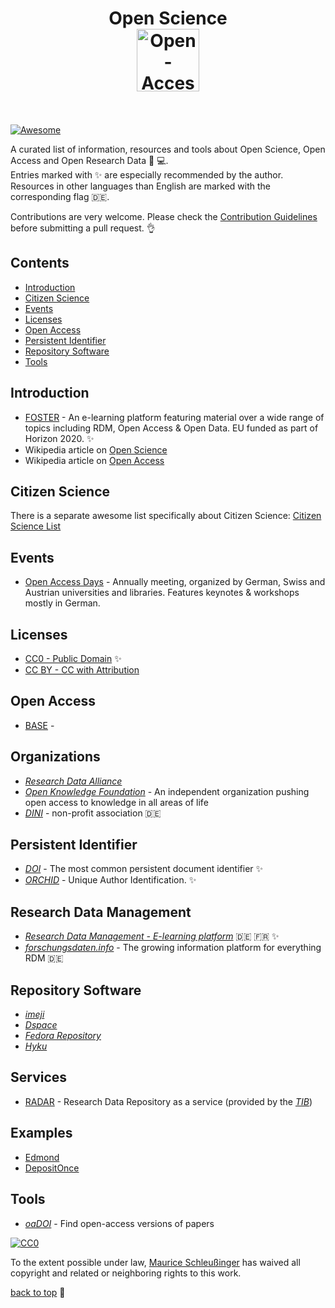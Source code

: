 <h1 align="center"> Open Science
    <br>
    <img width="100" src="https://upload.wikimedia.org/wikipedia/commons/2/25/Open_Access_logo_PLoS_white.svg" alt="Open-Access-Logo">
    <br>
    <br>
</h1>

[![Awesome](https://cdn.rawgit.com/sindresorhus/awesome/d7305f38d29fed78fa85652e3a63e154dd8e8829/media/badge.svg)](https://github.com/sindresorhus/awesome)

A curated list of information, resources and tools about Open Science, Open Access and Open Research Data 🔬‍ 💻.
<br>
Entries marked with ✨ are especially recommended by the author. Resources in other languages than English are marked with the corresponding flag 🇩🇪.
<br>

Contributions are very welcome. Please check the [Contribution Guidelines](contributing.md) before submitting a pull request. 👌

## Contents
* [Introduction](#Introduction)
* [Citizen Science](#citizen-science)
* [Events](#events)
* [Licenses](#licenses)
* [Open Access](#open-access)
* [Persistent Identifier](#persistent-identifier)
* [Repository Software](#repository-software)
* [Tools](#tools)


## Introduction

* [FOSTER](https://www.fosteropenscience.eu/) - An e-learning platform featuring material over a wide range of topics including RDM, Open Access & Open Data. EU funded as part of Horizon 2020. ✨
* Wikipedia article on [Open Science](https://en.wikipedia.org/wiki/Open_science)
* Wikipedia article on [Open Access](https://en.wikipedia.org/wiki/Open_access)

## Citizen Science

There is a separate awesome list specifically about Citizen Science: [Citizen Science List](https://github.com/dylanrees/citizen-science)

## Events

* [Open Access Days](open-access.net/community/open-access-tage/) - Annually meeting, organized by German, Swiss and Austrian universities and libraries. Features keynotes & workshops mostly in German.

## Licenses
* [CC0 - Public Domain](https://creativecommons.org/publicdomain/zero/1.0/) ✨
* [CC BY - CC with Attribution](https://creativecommons.org/licenses/by/4.0/) 

## Open Access
* [BASE](https://www.base-search.net/) - 

## Organizations
* [*Research Data Alliance*](https://www.rd-alliance.org/)
* [*Open Knowledge Foundation*](https://okfn.org/) - An independent organization pushing open access to knowledge in all areas of life
* [*DINI*](https://dini.de/startseite/) - non-profit association 🇩🇪

 
## Persistent Identifier
* [*DOI*](https://doi.org/) - The most common persistent document identifier ✨
* [*ORCHID*](https://orcid.org/) - Unique Author Identification. ✨

## Research Data Management
* [*Research Data Management - E-learning platform*](http://www.researchdatamanagement.ch/) 🇩🇪 🇫🇷 ✨
* [*forschungsdaten.info*](https://www.forschungsdaten.info) - The growing information platform for everything RDM 🇩🇪

## Repository Software
* [*imeji*](https://github.com/imeji-community/imeji/)
* [*Dspace*](http://www.dspace.org/)
* [*Fedora Repository*](http://fedorarepository.org/)
* [*Hyku*](https://github.com/samvera-labs/hyku)

## Services
* [RADAR](https://www.radar-service.eu) - Research Data Repository as a service (provided by the [*TIB*](http://tib.eu/))

## Examples 

* [Edmond](http://edmond.mpdl.mpg.de/imeji/) 
* [DepositOnce](https://depositonce.tu-berlin.de/)

## Tools 
* [*oaDOI*](https://oadoi.org/faq) - Find open-access versions of papers


[![CC0](http://mirrors.creativecommons.org/presskit/buttons/88x31/svg/cc-zero.svg)](https://creativecommons.org/publicdomain/zero/1.0/)

To the extent possible under law, [Maurice Schleußinger](https://schleussinger.com) has waived all copyright and related or neighboring rights to this work.

[back to top](#contents) 💨
